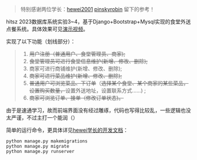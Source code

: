 > 特别感谢两位学长：[hewei2001](https://github.com/hewei2001/campus-canteen-ordering/commits?author=hewei2001) [pinskyrobin](https://github.com/pinskyrobin) 留下的参考！

hitsz 2023数据库系统实验3~4，基于Django+Bootstrap+Mysql实现的食堂外送点餐系统。具体效果可见[演示视频](./演示视频.mp4)。

实现了以下功能（划线部分）：

> 1. ~~用户注册（普通用户、食堂管理员、商家);~~
> 2. ~~食堂管理员可进行食堂信息维护(新增、修改、删除);~~
> 3. 商家可进行商铺维护(新增、修改、删除);
> 4. ~~商家可进行菜品维护(新增、修改、删除);~~
> 5. ~~普通用户可浏览菜品、下订单~~（~~选择某个食堂、某个商家的某些菜品，设置购买数量，~~设置外送地址，设置联系方式..….) ;
> 6. ~~商家可浏览订单、接单（修改订单状态)。~~

由于是速通学习，故而前端界面没有经过雕琢，代码也写得比较乱，一些逻辑也没太严谨，不过主打一个能润（）

简单的运行命令，更具体详见[hewei学长的开发文档](https://hwcoder.top/DB-Project)：

```bahs
python manage.py makemigrations
python manage.py migrate
python manage.py runserver
```

